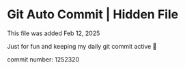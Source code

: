 # Git Auto Commit | Hidden File

This file was added Feb 12, 2025

Just for fun and keeping my daily git commit active 🤪

commit number: 1252320

